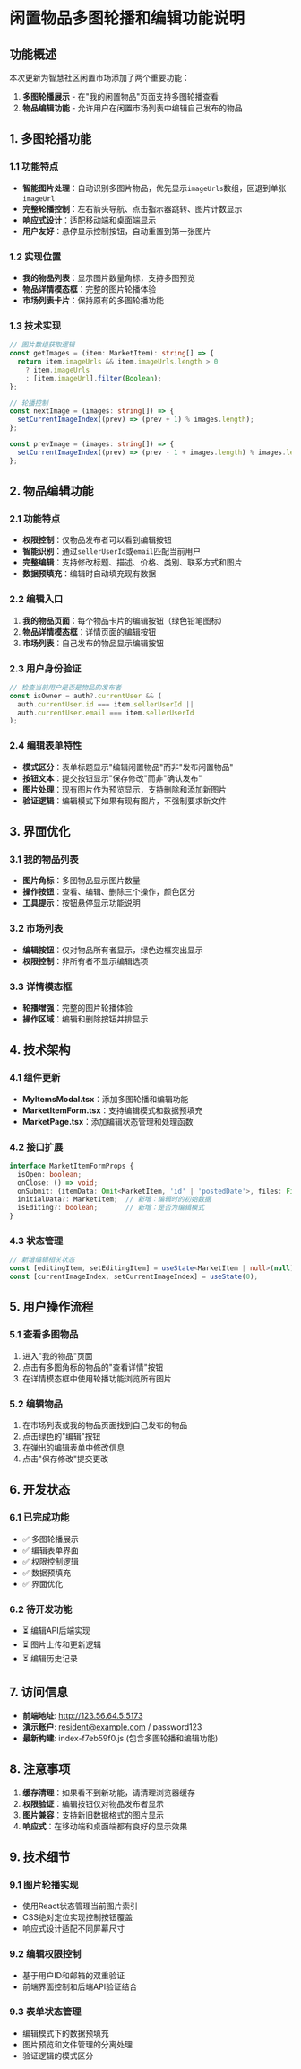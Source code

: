 # 闲置物品多图轮播和编辑功能说明

## 功能概述

本次更新为智慧社区闲置市场添加了两个重要功能：
1. **多图轮播展示** - 在"我的闲置物品"页面支持多图轮播查看
2. **物品编辑功能** - 允许用户在闲置市场列表中编辑自己发布的物品

## 1. 多图轮播功能

### 1.1 功能特点
- **智能图片处理**：自动识别多图片物品，优先显示`imageUrls`数组，回退到单张`imageUrl`
- **完整轮播控制**：左右箭头导航、点击指示器跳转、图片计数显示
- **响应式设计**：适配移动端和桌面端显示
- **用户友好**：悬停显示控制按钮，自动重置到第一张图片

### 1.2 实现位置
- **我的物品列表**：显示图片数量角标，支持多图预览
- **物品详情模态框**：完整的图片轮播体验
- **市场列表卡片**：保持原有的多图轮播功能

### 1.3 技术实现
```typescript
// 图片数组获取逻辑
const getImages = (item: MarketItem): string[] => {
  return item.imageUrls && item.imageUrls.length > 0 
    ? item.imageUrls 
    : [item.imageUrl].filter(Boolean);
};

// 轮播控制
const nextImage = (images: string[]) => {
  setCurrentImageIndex((prev) => (prev + 1) % images.length);
};

const prevImage = (images: string[]) => {
  setCurrentImageIndex((prev) => (prev - 1 + images.length) % images.length);
};
```

## 2. 物品编辑功能

### 2.1 功能特点
- **权限控制**：仅物品发布者可以看到编辑按钮
- **智能识别**：通过`sellerUserId`或`email`匹配当前用户
- **完整编辑**：支持修改标题、描述、价格、类别、联系方式和图片
- **数据预填充**：编辑时自动填充现有数据

### 2.2 编辑入口
1. **我的物品页面**：每个物品卡片的编辑按钮（绿色铅笔图标）
2. **物品详情模态框**：详情页面的编辑按钮
3. **市场列表**：自己发布的物品显示编辑按钮

### 2.3 用户身份验证
```typescript
// 检查当前用户是否是物品的发布者
const isOwner = auth?.currentUser && (
  auth.currentUser.id === item.sellerUserId || 
  auth.currentUser.email === item.sellerUserId
);
```

### 2.4 编辑表单特性
- **模式区分**：表单标题显示"编辑闲置物品"而非"发布闲置物品"
- **按钮文本**：提交按钮显示"保存修改"而非"确认发布"
- **图片处理**：现有图片作为预览显示，支持删除和添加新图片
- **验证逻辑**：编辑模式下如果有现有图片，不强制要求新文件

## 3. 界面优化

### 3.1 我的物品列表
- **图片角标**：多图物品显示图片数量
- **操作按钮**：查看、编辑、删除三个操作，颜色区分
- **工具提示**：按钮悬停显示功能说明

### 3.2 市场列表
- **编辑按钮**：仅对物品所有者显示，绿色边框突出显示
- **权限控制**：非所有者不显示编辑选项

### 3.3 详情模态框
- **轮播增强**：完整的图片轮播体验
- **操作区域**：编辑和删除按钮并排显示

## 4. 技术架构

### 4.1 组件更新
- **MyItemsModal.tsx**：添加多图轮播和编辑功能
- **MarketItemForm.tsx**：支持编辑模式和数据预填充
- **MarketPage.tsx**：添加编辑状态管理和处理函数

### 4.2 接口扩展
```typescript
interface MarketItemFormProps {
  isOpen: boolean;
  onClose: () => void;
  onSubmit: (itemData: Omit<MarketItem, 'id' | 'postedDate'>, files: File[]) => void;
  initialData?: MarketItem;  // 新增：编辑时的初始数据
  isEditing?: boolean;       // 新增：是否为编辑模式
}
```

### 4.3 状态管理
```typescript
// 新增编辑相关状态
const [editingItem, setEditingItem] = useState<MarketItem | null>(null);
const [currentImageIndex, setCurrentImageIndex] = useState(0);
```

## 5. 用户操作流程

### 5.1 查看多图物品
1. 进入"我的物品"页面
2. 点击有多图角标的物品的"查看详情"按钮
3. 在详情模态框中使用轮播功能浏览所有图片

### 5.2 编辑物品
1. 在市场列表或我的物品页面找到自己发布的物品
2. 点击绿色的"编辑"按钮
3. 在弹出的编辑表单中修改信息
4. 点击"保存修改"提交更改

## 6. 开发状态

### 6.1 已完成功能
- ✅ 多图轮播展示
- ✅ 编辑表单界面
- ✅ 权限控制逻辑
- ✅ 数据预填充
- ✅ 界面优化

### 6.2 待开发功能
- ⏳ 编辑API后端实现
- ⏳ 图片上传和更新逻辑
- ⏳ 编辑历史记录

## 7. 访问信息

- **前端地址**: http://123.56.64.5:5173
- **演示账户**: resident@example.com / password123
- **最新构建**: index-f7eb59f0.js (包含多图轮播和编辑功能)

## 8. 注意事项

1. **缓存清理**：如果看不到新功能，请清理浏览器缓存
2. **权限验证**：编辑按钮仅对物品发布者显示
3. **图片兼容**：支持新旧数据格式的图片显示
4. **响应式**：在移动端和桌面端都有良好的显示效果

## 9. 技术细节

### 9.1 图片轮播实现
- 使用React状态管理当前图片索引
- CSS绝对定位实现控制按钮覆盖
- 响应式设计适配不同屏幕尺寸

### 9.2 编辑权限控制
- 基于用户ID和邮箱的双重验证
- 前端界面控制和后端API验证结合

### 9.3 表单状态管理
- 编辑模式下的数据预填充
- 图片预览和文件管理的分离处理
- 验证逻辑的模式区分 